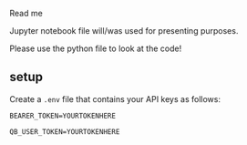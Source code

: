 Read me

Jupyter notebook file will/was used for presenting purposes. 

Please use the python file to look at the code!

## setup

Create a `.env` file that contains your API keys as follows:

```
BEARER_TOKEN=YOURTOKENHERE

QB_USER_TOKEN=YOURTOKENHERE
```



